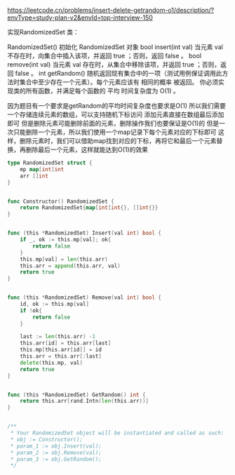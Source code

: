https://leetcode.cn/problems/insert-delete-getrandom-o1/description/?envType=study-plan-v2&envId=top-interview-150


实现RandomizedSet 类：

RandomizedSet() 初始化 RandomizedSet 对象
bool insert(int val) 当元素 val 不存在时，向集合中插入该项，并返回 true ；否则，返回 false 。
bool remove(int val) 当元素 val 存在时，从集合中移除该项，并返回 true ；否则，返回 false 。
int getRandom() 随机返回现有集合中的一项（测试用例保证调用此方法时集合中至少存在一个元素）。每个元素应该有 相同的概率 被返回。
你必须实现类的所有函数，并满足每个函数的 平均 时间复杂度为 O(1) 。




因为题目有一个要求是getRandom的平均时间复杂度也要求是O(1)
所以我们需要一个存储连续元素的数组，可以支持随机下标访问
添加元素直接在数组最后添加即可
但是删除元素可能删除前面的元素，删除操作我们也要保证是O(1)的
但是一次只能删除一个元素，所以我们使用一个map记录下每个元素对应的下标即可
这样，删除元素时，我们可以借助map找到对应的下标，再将它和最后一个元素替换，再删除最后一个元素，这样就能达到O(1)的效果


```go
type RandomizedSet struct {
    mp map[int]int
    arr []int
}


func Constructor() RandomizedSet {
    return RandomizedSet{map[int]int{}, []int{}}
}


func (this *RandomizedSet) Insert(val int) bool {
    if _, ok := this.mp[val]; ok{
        return false
    }
    this.mp[val] = len(this.arr)
    this.arr = append(this.arr, val)
    return true
}


func (this *RandomizedSet) Remove(val int) bool {
    id, ok := this.mp[val]
    if !ok{
        return false
    }
    
    last := len(this.arr) -1 
    this.arr[id] = this.arr[last]
    this.mp[this.arr[id]] = id
    this.arr = this.arr[:last]
    delete(this.mp, val)
    return true
}


func (this *RandomizedSet) GetRandom() int {
    return this.arr[rand.Intn(len(this.arr))]
}


/**
 * Your RandomizedSet object will be instantiated and called as such:
 * obj := Constructor();
 * param_1 := obj.Insert(val);
 * param_2 := obj.Remove(val);
 * param_3 := obj.GetRandom();
 */
 ```